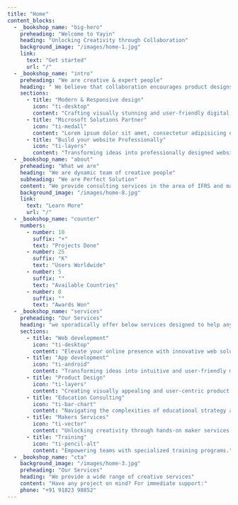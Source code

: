 ```yaml
---
title: "Home"
content_blocks:
  - _bookshop_name: "big-hero"
    preheading: "Welcome to Yayin"
    heading: "Unlocking Creativity through Collaboration"
    background_image: "/images/home-1.jpg"
    link:
      text: "Get started"
      url: "/"
  - _bookshop_name: "intro"
    preheading: "We are creative & expert people"
    heading: " We believe that collaboration encourages product designs"
    sections:
      - title: "Modern & Responsive design"
        icon: "ti-desktop"
        content: "Crafting visually stunning and user-friendly digital experiences."
      - title: "Microsoft Solutions Partner"
        icon: "ti-medall"
        content: "Lorem ipsum dolor sit amet, consectetur adipisicing elit. Odit, ducimus."
      - title: "Build your website Professionally"
        icon: "ti-layers"
        content: "Transforming ideas into professionally designed websites."
  - _bookshop_name: "about"
    preheading: "What we are"
    heading: "We are dynamic team of creative people"
    subheading: "We are Perfect Solution"
    content: "We provide consulting services in the area of IFRS and management reporting, helping companies to reach their highest level. We optimize business processes, making them easier."
    background_image: "/images/home-8.jpg"
    link:
      text: "Learn More"
      url: "/"
  - _bookshop_name: "counter"
    numbers:
      - number: 10
        suffix: "+"
        text: "Projects Done"
      - number: 25
        suffix: "K"
        text: "Users Worldwide"
      - number: 5
        suffix: ""
        text: "Available Countries"
      - number: 0
        suffix: ""
        text: "Awards Won"
  - _bookshop_name: "services"
    preheading: "Our Services"
    heading: "we sporadically offer below services designed to help any business or its products."
    sections:
      - title: "Web development"
        icon: "ti-desktop"
        content: "Elevate your online presence with innovative web solutions."
      - title: "App development"
        icon: "ti-android"
        content: "Transforming ideas into intuitive and user-friendly mobile apps."
      - title: "Product Design"
        icon: "ti-layers"
        content: "Creating visually appealing and user-centric product designs."
      - title: "Education Consulting"
        icon: "ti-bar-chart"
        content: "Navigating the complexities of educational strategy and growth."
      - title: "Makers Services"
        icon: "ti-vector"
        content: "Unlocking creativity through hands-on maker services."
      - title: "Training"
        icon: "ti-pencil-alt"
        content: "Empowering teams with specialized training programs."
  - _bookshop_name: "cta"
    background_image: "/images/home-3.jpg"
    preheading: "Our Services"
    heading: "We provide a wide range of creative services"
    content: "Have any project on mind? For immediate support:"
    phone: "+91 91823 98852"
---
```

